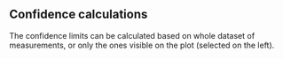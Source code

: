 ## Confidence calculations

The confidence limits can be calculated based on whole dataset of measurements, or only the ones visible on the plot (selected on the left).
